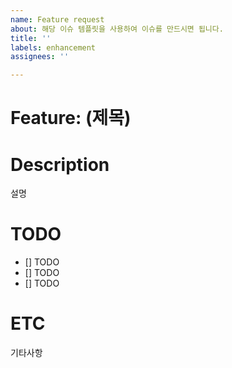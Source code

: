 ```yaml
---
name: Feature request
about: 해당 이슈 템플릿을 사용하여 이슈를 만드시면 됩니다.
title: ''
labels: enhancement
assignees: ''

---
```


# Feature: (제목)
# Description
설명
# TODO
- [] TODO
- [] TODO
- [] TODO
# ETC
기타사항
